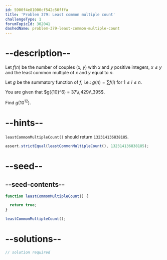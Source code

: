 ```yaml
---
id: 5900f4e81000cf542c50fffa
title: 'Problem 379: Least common multiple count'
challengeType: 1
forumTopicId: 302041
dashedName: problem-379-least-common-multiple-count
---
```


# --description--

Let $f(n)$ be the number of couples ($x$, $y$) with $x$ and $y$ positive integers, $x ≤ y$ and the least common multiple of $x$ and $y$ equal to $n$.

Let $g$ be the summatory function of $f$, i.e.: $g(n) = \sum f(i)$ for $1 ≤ i ≤ n$.

You are given that $g({10}^6) = 37\\,429\\,395$.

Find $g({10}^{12})$.

# --hints--

`leastCommonMultipleCount()` should return `132314136838185`.

```js
assert.strictEqual(leastCommonMultipleCount(), 132314136838185);
```

# --seed--

## --seed-contents--

```js
function leastCommonMultipleCount() {

  return true;
}

leastCommonMultipleCount();
```

# --solutions--

```js
// solution required
```
